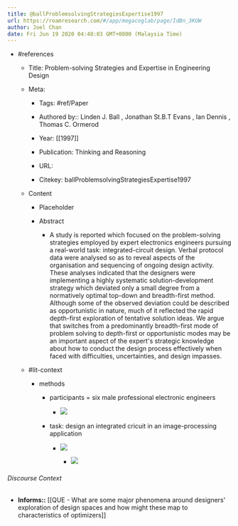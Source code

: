 ```yaml
---
title: @ballProblemsolvingStrategiesExpertise1997
url: https://roamresearch.com/#/app/megacoglab/page/IdBn_3KUW
author: Joel Chan
date: Fri Jun 19 2020 04:48:03 GMT+0800 (Malaysia Time)
---
```


- #references

    - Title: Problem-solving Strategies and Expertise in Engineering Design

    - Meta:

        - Tags: #ref/Paper

        - Authored by::  Linden J. Ball ,  Jonathan St.B.T Evans ,  Ian Dennis ,  Thomas C. Ormerod

        - Year: [[1997]]

        - Publication: Thinking and Reasoning

        - URL:

        - Citekey: ballProblemsolvingStrategiesExpertise1997

    - Content

        - Placeholder

        - Abstract

            - A study is reported which focused on the problem-solving strategies employed by expert electronics engineers pursuing a real-world task: integrated-circuit design. Verbal protocol data were analysed so as to reveal aspects of the organisation and sequencing of ongoing design activity. These analyses indicated that the designers were implementing a highly systematic solution-development strategy which deviated only a small degree from a normatively optimal top-down and breadth-first method. Although some of the observed deviation could be described as opportunistic in nature, much of it reflected the rapid depth-first exploration of tentative solution ideas. We argue that switches from a predominantly breadth-first mode of problem solving to depth-first or opportunistic modes may be an important aspect of the expert's strategic knowledge about how to conduct the design process effectively when faced with difficulties, uncertainties, and design impasses.

    - #lit-context

        - methods

            - participants = six male professional electronic engineers

                - ![](https://firebasestorage.googleapis.com/v0/b/firescript-577a2.appspot.com/o/imgs%2Fapp%2Fmegacoglab%2FodYCb_6A29.png?alt=media&token=34052433-3e76-45bc-93bd-ac45b8928e23)

            - task: design an integrated cricuit in an image-processing application

                - ![](https://firebasestorage.googleapis.com/v0/b/firescript-577a2.appspot.com/o/imgs%2Fapp%2Fmegacoglab%2FV2o6tNKgSh.png?alt=media&token=1a36576a-f8a0-4cc2-9808-e2907079c5c9)

                    - ![](https://firebasestorage.googleapis.com/v0/b/firescript-577a2.appspot.com/o/imgs%2Fapp%2Fmegacoglab%2Ff59mGL3FoF.png?alt=media&token=7a801757-d8bc-40f0-9704-14537c0200bd)

###### Discourse Context

- **Informs::** [[QUE - What are some major phenomena around designers' exploration of design spaces and how might these map to characteristics of optimizers]]
